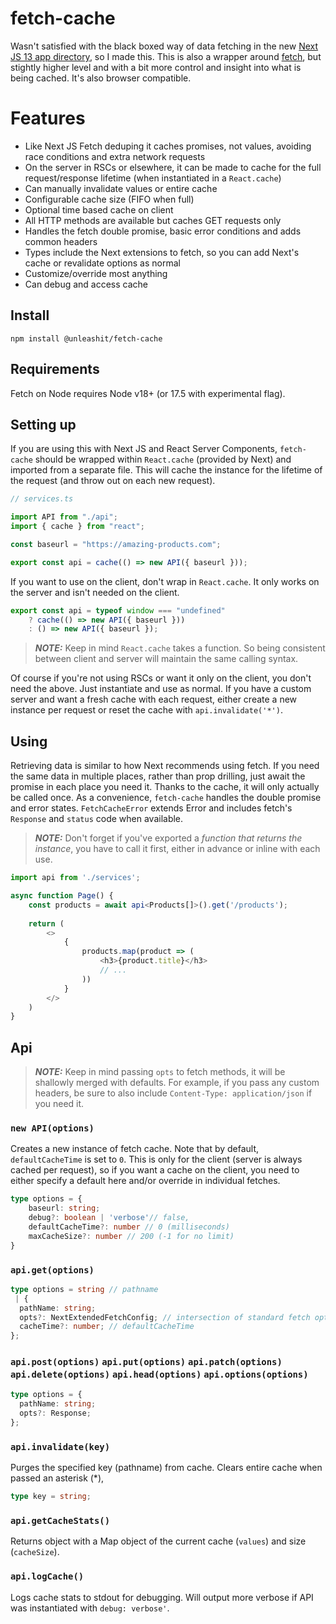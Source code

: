 # fetch-cache

Wasn't satisfied with the black boxed way of data fetching in the new [Next JS 13 app directory](https://nextjs.org/blog/next-13#new-app-directory-beta), so I made this. This is also a wrapper around [fetch](https://developer.mozilla.org/en-US/docs/Web/API/fetch), but stightly higher level and with a bit more control and insight into what is being cached. It's also browser compatible.

# Features

- Like Next JS Fetch deduping it caches promises, not values, avoiding race conditions and extra network requests
- On the server in RSCs or elsewhere, it can be made to cache for the full request/response lifetime (when instantiated in a `React.cache`)
- Can manually invalidate values or entire cache
- Configurable cache size (FIFO when full) 
- Optional time based cache on client
- All HTTP methods are available but caches GET requests only
- Handles the fetch double promise, basic error conditions and adds common headers
- Types include the Next extensions to fetch, so you can add Next's cache or revalidate options as normal
- Customize/override most anything
- Can debug and access cache

## Install

```
npm install @unleashit/fetch-cache
```

## Requirements
Fetch on Node requires Node v18+ (or 17.5 with experimental flag).

## Setting up

If you are using this with Next JS and React Server Components, `fetch-cache` should be wrapped within `React.cache` (provided by Next) and imported from a separate file. This will cache the instance for the lifetime of the request (and throw out on each new request).

```typescript
// services.ts

import API from "./api";
import { cache } from "react";

const baseurl = "https://amazing-products.com";

export const api = cache(() => new API({ baseurl }));

```
If you want to  use on the client, don't wrap in `React.cache`. It only works on the server and isn't needed on the client.

```typescript
export const api = typeof window === "undefined"
    ? cache(() => new API({ baseurl }))
    : () => new API({ baseurl });

```

> **_NOTE:_**  Keep in mind `React.cache` takes a function. So being consistent between client and server will maintain the same calling syntax. 

Of course if you're not using RSCs or want it only on the client, you don't need the above. Just instantiate and use as normal. If you have a custom server and want a fresh cache with each request, either create a new instance per request or reset the cache with `api.invalidate('*')`.

## Using

Retrieving data is similar to how Next recommends using fetch. If you need the same data in multiple places, rather than prop drilling, just await the promise in each place you need it. Thanks to the cache, it will only actually be called once. As a convenience, `fetch-cache` handles the double promise and error states. `FetchCacheError` extends Error and includes fetch's `Response` and `status` code when available. 


> **_NOTE:_**  Don't forget if you've exported a _function that returns the instance_, you have to call it first, either in advance or inline with each use.


```typescript jsx
import api from './services';

async function Page() {
    const products = await api<Products[]>().get('/products');
    
    return (
        <>
            { 
                products.map(product => (
                    <h3>{product.title}</h3>
                    // ...
                ))
            }
        </>
    )
}

```

## Api

> **_NOTE:_**  Keep in mind passing `opts` to fetch methods, it will be shallowly merged with defaults. For example, if you pass any custom headers, be sure to also include `Content-Type: application/json` if you need it.

### `new API(options)`

Creates a new instance of fetch cache. Note that by default, `defaultCacheTime` is set to `0`. This is only for the client (server is always cached per request), so if you want a cache on the client, you need to either specify a default here and/or override in individual fetches.

```typescript
type options = {
    baseurl: string;
    debug?: boolean | 'verbose'// false,
    defaultCacheTime?: number // 0 (milliseconds)
    maxCacheSize?: number // 200 (-1 for no limit)
}
```

### `api.get(options)`

```typescript
type options = string // pathname
 | {
  pathName: string;
  opts?: NextExtendedFetchConfig; // intersection of standard fetch options with Next's
  cacheTime?: number; // defaultCacheTime
};
```

### `api.post(options)` `api.put(options)` `api.patch(options)` `api.delete(options)` `api.head(options)` `api.options(options)` 

```typescript
type options = {
  pathName: string;
  opts?: Response;
};
```

### `api.invalidate(key)`

Purges the specified key (pathname) from cache. Clears entire cache when passed an asterisk (*), 

```typescript
type key = string;
```

### `api.getCacheStats()`

Returns object with a Map object of the current cache (`values`) and size (`cacheSize`).

### `api.logCache()`

Logs cache stats to stdout for debugging. Will output more verbose if API was instantiated with `debug: verbose'`.